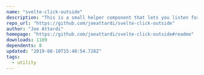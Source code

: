 ```yaml
---
name: "svelte-click-outside"
description: "This is a small helper component that lets you listen for clicks *outside* of an element."
repo_url: "https://github.com/joeattardi/svelte-click-outside"
author: "Joe Attardi"
homepage: "https://github.com/joeattardi/svelte-click-outside#readme"
downloads: 1109
dependents: 8
updated: "2019-08-10T15:40:54.728Z"
tags: 
  - utility
---
```

